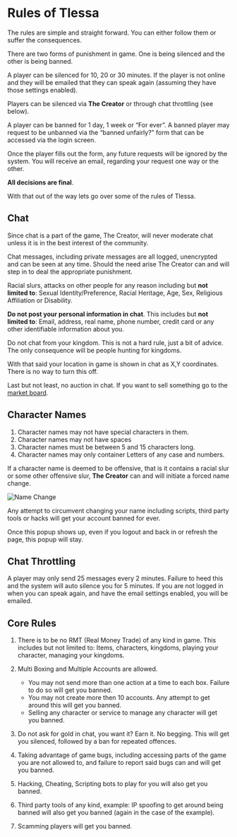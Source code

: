 # Rules of Tlessa

The rules are simple and straight forward. You can either follow them or suffer the consequences.

There are two forms of punishment in game. One is being silenced and the other is being banned.

A player can be silenced for 10, 20 or 30 minutes. If the player is not online and they will be emailed that they can speak again (assuming they have those settings enabled).

Players can be silenced via **The Creator** or through chat throttling (see below).

A player can be banned for 1 day, 1 week or “For ever”. A banned player may request to be unbanned via the “banned unfairly?” form that can be accessed via the login screen.

Once the player fills out the form, any future requests will be ignored by the system. You will receive an email, regarding your request one way or the other.

**All decisions are final**.

With that out of the way lets go over some of the rules of Tlessa.

## Chat

Since chat is a part of the game, The Creator, will never moderate chat unless it is in the best interest of the community.

Chat messages, including private messages are all logged, unencrypted and can be seen at any time. Should the need arise The Creator can and will step in to deal the appropriate punishment.

Racial slurs, attacks on other people for any reason including but **not limited to**: Sexual Identity/Preference, Racial Heritage, Age, Sex, Religious Affiliation or Disability.

**Do not post your personal information in chat**. This includes but **not limited to**: Email, address, real name, phone number, credit card or any other identifiable information about you.

Do not chat from your kingdom. This is not a hard rule, just a bit of advice. The only consequence will be people hunting for kingdoms.

With that said your location in game is shown in chat as X,Y coordinates. There is no way to turn this off.

Last but not least, no auction in chat. If you want to sell something go to the [market board]().

## Character Names

1. Character names may not have special characters in them.
2. Character names may not have spaces
3. Character names must be between 5 and 15 characters long.
4. Character names may only container Letters of any case and numbers.

If a character name is deemed to be offensive, that is it contains a racial slur or some other offensive slur, **The Creator** can and will initiate a forced name change.

![Name Change](/storage/info/rules/images/name-change.png)

Any attempt to circumvent changing your name including scripts, third party tools or hacks will get your account banned for ever.

Once this popup shows up, even if you logout and back in or refresh the page, this popup will stay.

## Chat Throttling

A player may only send 25 messages every 2 minutes. Failure to heed this and the system will auto silence you for 5 minutes. If you are not logged in when you can speak again, and have the email settings enabled, you will be emailed.

## Core Rules

1. There is to be no RMT (Real Money Trade) of any kind in game. This includes but not limited to: Items, characters, kingdoms, playing your character, managing your kingdoms.
2. Multi Boxing and Multiple Accounts are allowed.

    - You may not send more than one action at a time to each box. Failure to do so will get you banned.
    - You may not create more then 10 accounts. Any attempt to get around this will get you banned.
    - Selling any character or service to manage any character will get you banned.

3. Do not ask for gold in chat, you want it? Earn it. No begging. This will get you silenced, followed by a ban for repeated offences.
4. Taking advantage of game bugs, including accessing parts of the game you are not allowed to, and failure to report said bugs can and will get you banned.
5. Hacking, Cheating, Scripting bots to play for you will also get you banned.
6. Third party tools of any kind, example: IP spoofing to get around being banned will also get you banned (again in the case of the example).
7. Scamming players will get you banned.




